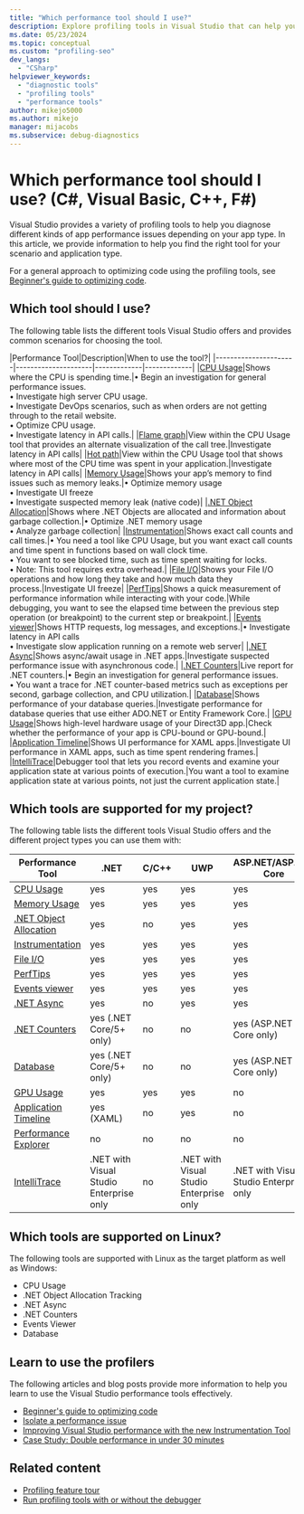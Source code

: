 ```yaml
---
title: "Which performance tool should I use?"
description: Explore profiling tools in Visual Studio that can help you diagnose different kinds of application performance issues and find the right tool for your scenario.
ms.date: 05/23/2024
ms.topic: conceptual
ms.custom: "profiling-seo"
dev_langs:
  - "CSharp"
helpviewer_keywords:
  - "diagnostic tools"
  - "profiling tools"
  - "performance tools"
author: mikejo5000
ms.author: mikejo
manager: mijacobs
ms.subservice: debug-diagnostics
---
```

# Which performance tool should I use? (C#, Visual Basic, C++, F#)

Visual Studio provides a variety of profiling tools to help you diagnose different kinds of app performance issues depending on your app type. In this article, we provide information to help you find the right tool for your scenario and application type.

For a general approach to optimizing code using the profiling tools, see [Beginner's guide to optimizing code](../profiling/optimize-code-using-profiling-tools.md).

## Which tool should I use?

The following table lists the different tools Visual Studio offers and provides common scenarios for choosing the tool.

|Performance Tool|Description|When to use the tool?|
|----------------------|---------------------|-------------|-------------|
|[CPU Usage](../profiling/beginners-guide-to-performance-profiling.md)|Shows where the CPU is spending time.|&#x2022; Begin an investigation for general performance issues.</br>&#x2022; Investigate high server CPU usage.</br>&#x2022; Investigate DevOps scenarios, such as when orders are not getting through to the retail website.</br>&#x2022; Optimize CPU usage.</br>&#x2022; Investigate latency in API calls.|
|[Flame graph](../profiling/flame-graph.md)|View within the CPU Usage tool that provides an alternate visualization of the call tree.|Investigate latency in API calls|
|[Hot path](../profiling/cpu-insights.md)|View within the CPU Usage tool that shows where most of the CPU time was spent in your application.|Investigate latency in API calls|
|[Memory Usage](../profiling/memory-usage.md)|Shows your app’s memory to find issues such as memory leaks.|&#x2022; Optimize memory usage</br>&#x2022; Investigate UI freeze</br>&#x2022; Investigate suspected memory leak (native code)|
|[.NET Object Allocation](../profiling/dotnet-alloc-tool.md)|Shows where .NET Objects are allocated and information about garbage collection.|&#x2022; Optimize .NET memory usage</br>&#x2022; Analyze garbage collection|
|[Instrumentation](../profiling/instrumentation-overview.md)|Shows exact call counts and call times.|&#x2022; You need a tool like CPU Usage, but you want exact call counts and time spent in functions based on wall clock time.</br>&#x2022; You want to see blocked time, such as time spent waiting for locks.</br>&#x2022; Note: This tool requires extra overhead.|
|[File I/O](../profiling/use-file-io.md)|Shows your File I/O operations and how long they take and how much data they process.|Investigate UI freeze|
|[PerfTips](../profiling/perftips.md)|Shows a quick measurement of performance information while interacting with your code.|While debugging, you want to see the elapsed time between the previous step operation (or breakpoint) to the current step or breakpoint.|
|[Events viewer](../profiling/events-viewer.md)|Shows HTTP requests, log messages, and exceptions.|&#x2022; Investigate latency in API calls</br>&#x2022; Investigate slow application running on a remote web server|
|[.NET Async](../profiling/analyze-async.md)|Shows async/await usage in .NET apps.|Investigate suspected performance issue with asynchronous code.|
|[.NET Counters](../profiling/dotnet-counters-tool.md)|Live report for .NET counters.|&#x2022; Begin an investigation for general performance issues.</br>&#x2022; You want a trace for .NET counter-based metrics such as exceptions per second, garbage collection, and CPU utilization.|
|[Database](../profiling/analyze-database.md)|Shows performance of your database queries.|Investigate performance for database queries that use either ADO.NET or Entity Framework Core.|
|[GPU Usage](./gpu-usage.md)|Shows high-level hardware usage of your Direct3D app.|Check whether the performance of your app is CPU-bound or GPU-bound.|
|[Application Timeline](../profiling/application-timeline.md)|Shows UI performance for XAML apps.|Investigate UI performance in XAML apps, such as time spent rendering frames.|
|[IntelliTrace](../debugger/intellitrace.md)|Debugger tool that lets you record events and examine your application state at various points of execution.|You want a tool to examine application state at various points, not just the current application state.|

## Which tools are supported for my project?

The following table lists the different tools Visual Studio offers and the different project types you can use them with:

|Performance Tool|.NET|C/C++|UWP|ASP.NET/ASP.NET Core|
|----------------------|-----------|--------------|-------------|-------------|
|[CPU Usage](../profiling/beginners-guide-to-performance-profiling.md)|yes|yes|yes|yes|
|[Memory Usage](../profiling/memory-usage.md)|yes|yes|yes|yes|
|[.NET Object Allocation](../profiling/dotnet-alloc-tool.md)|yes|no|yes|yes|
|[Instrumentation](../profiling/instrumentation-overview.md)|yes|yes|yes|yes|
|[File I/O](../profiling/use-file-io.md)|yes|yes|yes|yes|
|[PerfTips](../profiling/perftips.md)|yes|yes|yes|yes|
|[Events viewer](../profiling/events-viewer.md)|yes|yes|yes|yes|
|[.NET Async](../profiling/analyze-async.md)|yes|no|yes|yes|
|[.NET Counters](../profiling/dotnet-counters-tool.md)|yes (.NET Core/5+ only)|no|no|yes (ASP.NET Core only)|
|[Database](../profiling/analyze-database.md)|yes (.NET Core/5+ only)|no|no|yes (ASP.NET Core only)|
|[GPU Usage](./gpu-usage.md)|yes|yes|yes|no|
|[Application Timeline](../profiling/application-timeline.md)|yes (XAML)|no|yes|no|
|[Performance Explorer](../profiling/profiling-feature-tour.md#analyze-performance-legacy-tools)|no|no|no|no|
|[IntelliTrace](../debugger/intellitrace.md)|.NET with Visual Studio Enterprise only|no|.NET with Visual Studio Enterprise only|.NET with Visual Studio Enterprise only|

## Which tools are supported on Linux?

The following tools are supported with Linux as the target platform as well as Windows:

- CPU Usage
- .NET Object Allocation Tracking
- .NET Async
- .NET Counters
- Events Viewer
- Database

## Learn to use the profilers

The following articles and blog posts provide more information to help you learn to use the Visual Studio performance tools effectively.

- [Beginner's guide to optimizing code](../profiling/optimize-code-using-profiling-tools.md)
- [Isolate a performance issue](../profiling/isolate-performance-issue.md)
- [Improving Visual Studio performance with the new Instrumentation Tool](https://devblogs.microsoft.com/visualstudio/improving-visual-studio-performance-with-the-new-instrumentation-tool/)
- [Case Study: Double performance in under 30 minutes](https://devblogs.microsoft.com/visualstudio/case-study-double-performance-in-under-30-minutes/)

## Related content

- [Profiling feature tour](../profiling/choose-performance-tool.md)
- [Run profiling tools with or without the debugger](../profiling/running-profiling-tools-with-or-without-the-debugger.md)